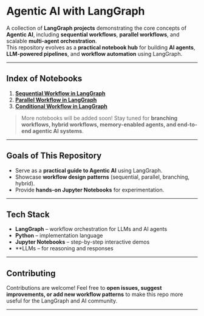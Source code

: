 # Agentic AI with LangGraph

A collection of **LangGraph projects** demonstrating the core concepts of **Agentic AI**, including **sequential workflows**, **parallel workflows**, and scalable **multi-agent orchestration**.  
This repository evolves as a **practical notebook hub** for building **AI agents**, **LLM-powered pipelines**, and **workflow automation** using LangGraph.

---

## Index of Notebooks

1. **[Sequential Workflow in LangGraph](https://github.com/ravirch/Agentic-AI-with-LangGraph/blob/main/Notebooks/Sequential-workflows-in-Langgraph.ipynb)**  
2. **[Parallel Workflow in LangGraph](https://github.com/ravirch/Agentic-AI-with-LangGraph/blob/main/Notebooks/Parallel-Workflow-in-LangGraph.ipynb)**
3. **[Conditional Workflow in LangGraph](https://github.com/ravirch/Agentic-AI-with-LangGraph/blob/main/Notebooks/Conditional-Workflow-in-Langgraph.ipynb)** 

> More notebooks will be added soon! Stay tuned for **branching workflows, hybrid workflows, memory-enabled agents, and end-to-end agentic AI systems**.

---

## Goals of This Repository
- Serve as a **practical guide to Agentic AI** using LangGraph.  
- Showcase **workflow design patterns** (sequential, parallel, branching, hybrid).  
- Provide **hands-on Jupyter Notebooks** for experimentation.  

---

## Tech Stack
- **LangGraph** – workflow orchestration for LLMs and AI agents  
- **Python** – implementation language  
- **Jupyter Notebooks** – step-by-step interactive demos  
- **LLMs – for reasoning and responses  

---

## Contributing
Contributions are welcome! Feel free to **open issues, suggest improvements, or add new workflow patterns** to make this repo more useful for the LangGraph and AI community.  

---
